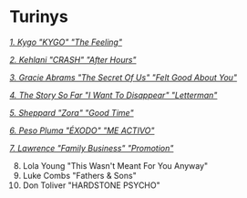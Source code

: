 

# Turinys

[*1. Kygo "KYGO" "The Feeling"*](psl/psl1.md)

[*2. Kehlani "CRASH" "After Hours"*](psl/psl2.md)

[*3. Gracie Abrams "The Secret Of Us" "Felt Good About You"*](psl/psl3.md)

[*4. The Story So Far "I Want To Disappear" "Letterman"*](psl/psl4.md)

[*5. Sheppard "Zora" "Good Time"*](psl/psl5.md)

[*6. Peso Pluma "ÉXODO" "ME ACTIVO"*](psl/psl6.md)

[*7. Lawrence "Family Business" "Promotion"*](psl/psl7.md)

8. Lola Young "This Wasn't Meant For You Anyway"
9. Luke Combs "Fathers & Sons"
10. Don Toliver "HARDSTONE PSYCHO"